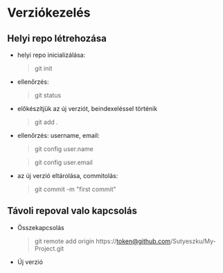 # Verziókezelés
## Helyi repo létrehozása

- helyi repo inicializálása:
    > git init
- ellenőrzés:
    > git status
- előkészítjük az új verziót, beindexeléssel történik
    > git add .
- ellenőrzés: username, email:
    >git config user.name

    >git config user.email 
- az új verzió eltárolása, commitolás:
    >git commit -m "first commit"

## Távoli repoval valo kapcsolás

- Összekapcsolás
    >git remote add origin https://token@github.com/Sutyeszku/My-Project.git

- Új verzió